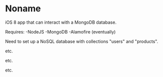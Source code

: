 # Noname

iOS 8 app that can interact with a MongoDB database.


Requires:
	-NodeJS
	-MongoDB
	-Alamofire (eventually)

Need to set up a NoSQL database with collections "users" and "products".

etc.

etc.

etc.

